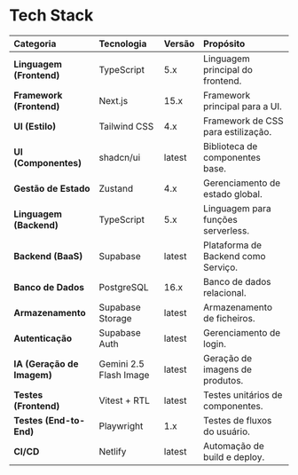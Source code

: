 # Tech Stack

| Categoria | Tecnologia | Versão | Propósito |
| :---- | :---- | :---- | :---- |
| **Linguagem (Frontend)** | TypeScript | 5.x | Linguagem principal do frontend. |
| **Framework (Frontend)** | Next.js | 15.x | Framework principal para a UI. |
| **UI (Estilo)** | Tailwind CSS | 4.x | Framework de CSS para estilização. |
| **UI (Componentes)** | shadcn/ui | latest | Biblioteca de componentes base. |
| **Gestão de Estado** | Zustand | 4.x | Gerenciamento de estado global. |
| **Linguagem (Backend)** | TypeScript | 5.x | Linguagem para funções serverless. |
| **Backend (BaaS)** | Supabase | latest | Plataforma de Backend como Serviço. |
| **Banco de Dados** | PostgreSQL | 16.x | Banco de dados relacional. |
| **Armazenamento** | Supabase Storage | latest | Armazenamento de ficheiros. |
| **Autenticação** | Supabase Auth | latest | Gerenciamento de login. |
| **IA (Geração de Imagem)** | Gemini 2.5 Flash Image | latest | Geração de imagens de produtos. |
| **Testes (Frontend)** | Vitest \+ RTL | latest | Testes unitários de componentes. |
| **Testes (End-to-End)** | Playwright | 1.x | Testes de fluxos do usuário. |
| **CI/CD** | Netlify | latest | Automação de build e deploy. |
